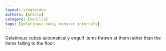 ```yaml
---
layout: singleidea
authors: [Andrio]
category: [vanilla]
tags: [gelatinous cube, monster internals]
---
```

Gelatinous cubes automatically engulf items thrown at them rather than the items falling to the floor.
